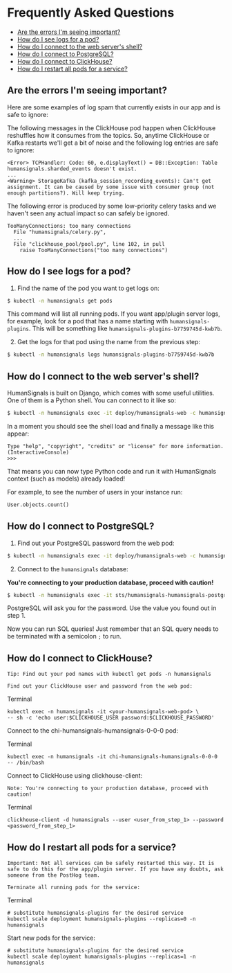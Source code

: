 # Frequently Asked Questions

- [Are the errors I'm seeing important?](#are-the-errors-im-seeing-important)
- [How do I see logs for a pod?](#how-do-i-see-logs-for-a-pod)
- [How do I connect to the web server's shell?](#how-do-i-connect-to-the-web-servers-shell)
- [How do I connect to PostgreSQL?](#how-do-i-connect-to-postgresql)
- [How do I connect to ClickHouse?](#how-do-i-connect-to-clickhouse)
- [How do I restart all pods for a service?](#how-do-i-restart-all-pods-for-a-service)

## Are the errors I'm seeing important?

Here are some examples of log spam that currently exists
in our app and is safe to ignore:

The following messages in the ClickHouse pod happen when ClickHouse reshuffles
how it consumes from the topics. So, anytime ClickHouse or Kafka restarts
we'll get a bit of noise and the following log entries are safe to ignore:

```
<Error> TCPHandler: Code: 60, e.displayText() = DB::Exception: Table humansignals.sharded_events doesn't exist.
...
<Warning> StorageKafka (kafka_session_recording_events): Can't get assignment. It can be caused by some issue with consumer group (not enough partitions?). Will keep trying.
```

The following error is produced by some low-priority celery tasks and
we haven't seen any actual impact so can safely be ignored.

```
TooManyConnections: too many connections
  File "humansignals/celery.py",
  ...
  File "clickhouse_pool/pool.py", line 102, in pull
    raise TooManyConnections("too many connections")
```

## How do I see logs for a pod?

1. Find the name of the pod you want to get logs on:

```sh
$ kubectl -n humansignals get pods
```

This command will list all running pods. If you want app/plugin server logs,
for example, look for a pod that has a name starting with `humansignals-plugins`.
This will be something like `humansignals-plugins-b7759745d-kwb7b`.

2. Get the logs for that pod using the name from the previous step:

```sh
$ kubectl -n humansignals logs humansignals-plugins-b7759745d-kwb7b
```

## How do I connect to the web server's shell?

HumanSignals is built on Django, which comes with some useful utilities.
One of them is a Python shell. You can connect to it like so:

```sh
$ kubectl -n humansignals exec -it deploy/humansignals-web -c humansignals-web -- python manage.py shell_plus
```

In a moment you should see the shell load
and finally a message like this appear:

```
Type "help", "copyright", "credits" or "license" for more information.
(InteractiveConsole)
>>>
```

That means you can now type Python code and run it with
HumanSignals context (such as models) already loaded!

For example, to see the number of users in your instance run:

```python
User.objects.count()
```

## How do I connect to PostgreSQL?

1. Find out your PostgreSQL password from the web pod:

```sh
$ kubectl -n humansignals exec -it deploy/humansignals-web -c humansignals-web -- sh -c 'echo The PostgreSQL password is: $HUMANSIGNALS_DB_PASSWORD'
```

2. Connect to the `humansignals` database:

**You're connecting to your production database, proceed with caution!**

```sh
$ kubectl -n humansignals exec -it sts/humansignals-humansignals-postgresql -- psql -d humansignals -U postgres
```

PostgreSQL will ask you for the password.
Use the value you found out in step 1.

Now you can run SQL queries!
Just remember that an SQL query needs
to be terminated with a semicolon `;` to run.

## How do I connect to ClickHouse?

    Tip: Find out your pod names with kubectl get pods -n humansignals

    Find out your ClickHouse user and password from the web pod:

Terminal

```
kubectl exec -n humansignals -it <your-humansignals-web-pod> \
-- sh -c 'echo user:$CLICKHOUSE_USER password:$CLICKHOUSE_PASSWORD'
```

Connect to the chi-humansignals-humansignals-0-0-0 pod:

Terminal
```
kubectl exec -n humansignals -it chi-humansignals-humansignals-0-0-0  -- /bin/bash
```

Connect to ClickHouse using clickhouse-client:

    Note: You're connecting to your production database, proceed with caution!

Terminal
```
clickhouse-client -d humansignals --user <user_from_step_1> --password <password_from_step_1>
```

## How do I restart all pods for a service?

    Important: Not all services can be safely restarted this way. It is safe to do this for the app/plugin server. If you have any doubts, ask someone from the PostHog team.

    Terminate all running pods for the service:

Terminal
```
# substitute humansignals-plugins for the desired service
kubectl scale deployment humansignals-plugins --replicas=0 -n humansignals
```

Start new pods for the service:

```
# substitute humansignals-plugins for the desired service
kubectl scale deployment humansignals-plugins --replicas=1 -n humansignals
```
